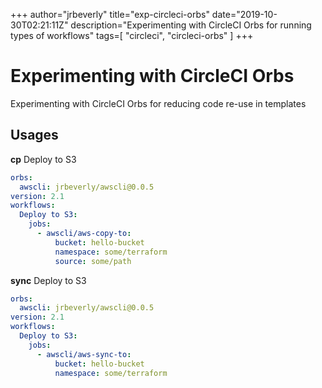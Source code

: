 +++
author="jrbeverly"
title="exp-circleci-orbs"
date="2019-10-30T02:21:11Z"
description="Experimenting with CircleCI Orbs for running types of workflows"
tags=[
  "circleci",
  "circleci-orbs"
]
+++

# Experimenting with CircleCI Orbs

Experimenting with CircleCI Orbs for reducing code re-use in templates

## Usages

**cp**
Deploy to S3

```yml
orbs:
  awscli: jrbeverly/awscli@0.0.5
version: 2.1
workflows:
  Deploy to S3:
    jobs:
      - awscli/aws-copy-to:
          bucket: hello-bucket
          namespace: some/terraform
          source: some/path
```

**sync**
Deploy to S3

```yml
orbs:
  awscli: jrbeverly/awscli@0.0.5
version: 2.1
workflows:
  Deploy to S3:
    jobs:
      - awscli/aws-sync-to:
          bucket: hello-bucket
          namespace: some/terraform
```